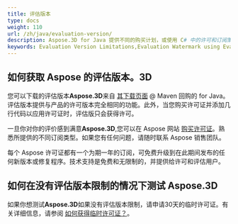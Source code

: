 ```yaml
---
title: 评估版本
type: docs
weight: 110
url: /zh/java/evaluation-version/
description: Aspose.3D for Java 提供不同的购买计划，或使用 C# 中的许可和订阅策略提供免费试用和30天的评估临时许可证。
keywords: Evaluation Version Limitations,Evaluation Watermark using Evaluation Version.
---
```

##  **如何获取 Aspose 的评估版本。3D**

您可以下载的评估版本**Aspose.3D**来自 [其下载页面](https://repository.aspose.com/webapp/#/artifacts/browse/tree/General/repo/com/aspose/aspose-3d) @ Maven 回购的 for Java。评估版本提供与产品的许可版本完全相同的功能。此外，当您购买许可证并添加几行代码以应用许可证时，评估版只会获得许可。

一旦你对你的评价感到满意**Aspose.3D**,您可以在 Aspose 网站 [购买许可证](https://purchase.aspose.com)。熟悉所提供的不同订阅类型。如果您有任何问题，请随时联系 Aspose 销售团队。

每个 Aspose 许可证都有一个为期一年的订阅，可免费升级到在此期间发布的任何新版本或修复程序。技术支持是免费和无限制的，并提供给许可和评估用户。

##  **如何在没有评估版本限制的情况下测试 Aspose.3D**

如果你想测试**Aspose.3D**如果没有评估版本限制，请申请30天的临时许可证。有关详细信息，请参阅 [如何获得临时许可证？](https://purchase.aspose.com/temporary-license)。